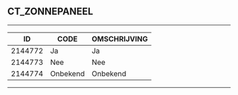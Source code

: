 ## CT_ZONNEPANEEL

***

|ID                              	|CODE          	|OMSCHRIJVING|
|------                          	|----          	|-----    |
|2144772|Ja|Ja|
|2144773|Nee|Nee|
|2144774|Onbekend|Onbekend|


***
